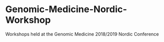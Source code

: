 # Genomic-Medicine-Nordic-Workshop
Workshops held at the Genomic Medicine 2018/2019 Nordic Conference

